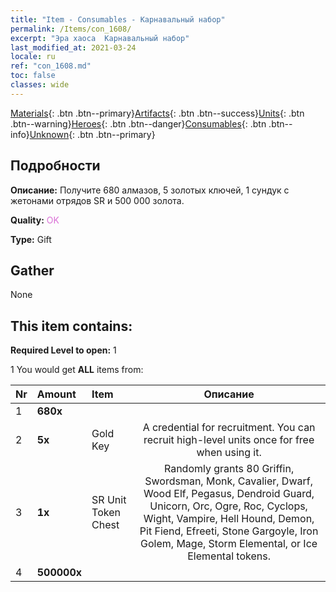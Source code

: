 ```yaml
---
title: "Item - Consumables - Карнавальный набор"
permalink: /Items/con_1608/
excerpt: "Эра хаоса  Карнавальный набор"
last_modified_at: 2021-03-24
locale: ru
ref: "con_1608.md"
toc: false
classes: wide
---
```

 [Materials](/ru/Items/){: .btn .btn--primary}[Artifacts](/ru/Items/Artifacts/){: .btn .btn--success}[Units](/ru/Items/Units/){: .btn .btn--warning}[Heroes](/ru/Items/Heroes/){: .btn .btn--danger}[Consumables](/ru/Items/Consumables/){: .btn .btn--info}[Unknown](/ru/Items/Unknown/){: .btn .btn--primary}

## Подробности
 **Описание:** Получите 680 алмазов, 5 золотых ключей, 1 сундук с жетонами отрядов SR и 500 000 золота.

 **Quality:** <span style="color: #DA70D6">OK</span>

 **Type:** Gift

## Gather

  None

## This item contains:

 **Required Level to open:** 1

 1 You would get **ALL** items  from:

  | Nr | Amount |     Item    | Описание |
  |:---|:-------|:------------|:-----------:|
  | 1 |  **680x** | <i class="fas fa-gem"/> |  | 
  | 2 |  **5x** | Gold Key | A credential for recruitment. You can recruit high-level units once for free when using it.  | 
  | 3 |  **1x** | SR Unit Token Chest | Randomly grants 80 Griffin, Swordsman, Monk, Cavalier, Dwarf, Wood Elf, Pegasus, Dendroid Guard, Unicorn, Orc, Ogre, Roc, Cyclops, Wight, Vampire, Hell Hound, Demon, Pit Fiend, Efreeti, Stone Gargoyle, Iron Golem, Mage, Storm Elemental, or Ice Elemental tokens.  | 
  | 4 |  **500000x** | <i class="fas fa-coins"/> |  | 
